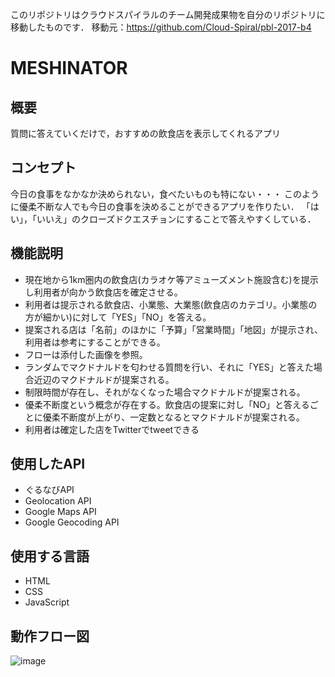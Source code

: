 このリポジトリはクラウドスパイラルのチーム開発成果物を自分のリポジトリに移動したものです．
移動元：https://github.com/Cloud-Spiral/pbl-2017-b4

# MESHINATOR

## 概要
質問に答えていくだけで，おすすめの飲食店を表示してくれるアプリ

## コンセプト
今日の食事をなかなか決められない，食べたいものも特にない・・・
このように優柔不断な人でも今日の食事を決めることができるアプリを作りたい．
「はい」，「いいえ」のクローズドクエスチョンにすることで答えやすくしている．

## 機能説明
- 現在地から1km圏内の飲食店(カラオケ等アミューズメント施設含む)を提示し利用者が向かう飲食店を確定させる。
- 利用者は提示される飲食店、小業態、大業態(飲食店のカテゴリ。小業態の方が細かい)に対して「YES」「NO」を答える。
- 提案される店は「名前」のほかに「予算」「営業時間」「地図」が提示され、利用者は参考にすることができる。
- フローは添付した画像を参照。
- ランダムでマクドナルドを匂わせる質問を行い、それに「YES」と答えた場合近辺のマクドナルドが提案される。
- 制限時間が存在し、それがなくなった場合マクドナルドが提案される。
- 優柔不断度という概念が存在する。飲食店の提案に対し「NO」と答えるごとに優柔不断度が上がり、一定数となるとマクドナルドが提案される。
- 利用者は確定した店をTwitterでtweetできる

## 使用したAPI
- ぐるなびAPI
- Geolocation API
- Google Maps API
- Google Geocoding API

## 使用する言語
- HTML
- CSS
- JavaScript

## 動作フロー図
![image](https://user-images.githubusercontent.com/32755305/35554705-fdcd4200-05df-11e8-9231-60f4bccc7a3d.png)
